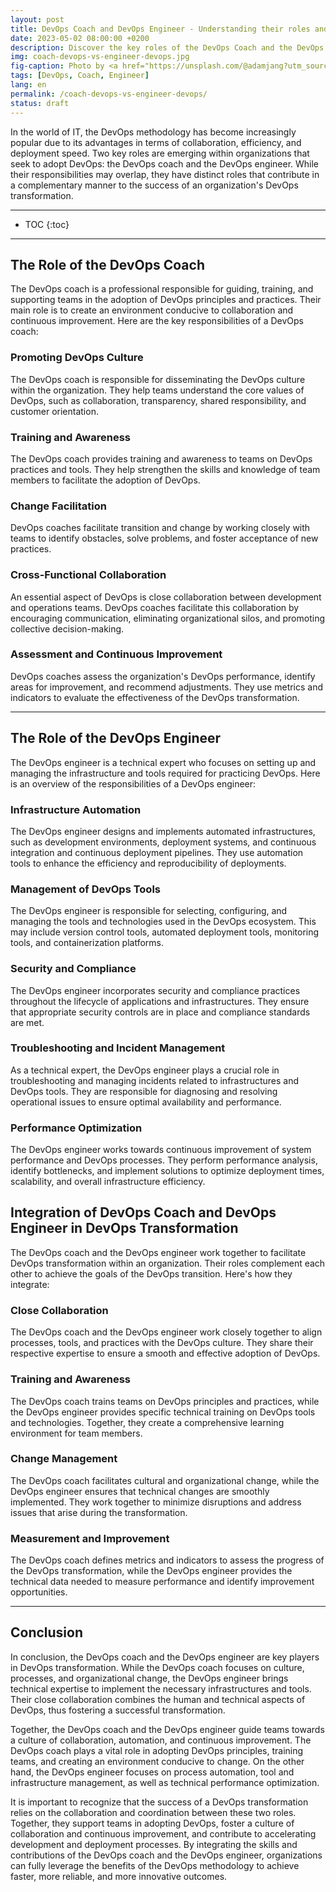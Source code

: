 ```yaml
---
layout: post
title: DevOps Coach and DevOps Engineer - Understanding their roles and contributions in DevOps transformation.
date: 2023-05-02 08:00:00 +0200
description: Discover the key roles of the DevOps Coach and the DevOps Engineer in the successful implementation of the DevOps methodology. Get practical advice on how to fully leverage the DevOps methodology and drive innovation within your organization.
img: coach-devops-vs-engineer-devops.jpg
fig-caption: Photo by <a href="https://unsplash.com/@adamjang?utm_source=unsplash&utm_medium=referral&utm_content=creditCopyText">Adam Jang</a> on <a href="https://unsplash.com/fr/photos/8pOTAtyd_Mc?utm_source=unsplash&utm_medium=referral&utm_content=creditCopyText">Unsplash</a>
tags: [DevOps, Coach, Engineer]
lang: en
permalink: /coach-devops-vs-engineer-devops/
status: draft
---
```


In the world of IT, the DevOps methodology has become increasingly popular due to its advantages in terms of 
collaboration, efficiency, and deployment speed. Two key roles are emerging within organizations that seek to adopt 
DevOps: the DevOps coach and the DevOps engineer. While their responsibilities may overlap, they have distinct roles 
that contribute in a complementary manner to the success of an organization's DevOps transformation.

<hr class="hr-text" data-content="Content">

* TOC
{:toc}

<hr class="hr-text" data-content="Coach">

## The Role of the DevOps Coach
The DevOps coach is a professional responsible for guiding, training, and supporting teams in the adoption of DevOps 
principles and practices. Their main role is to create an environment conducive to collaboration and continuous 
improvement. Here are the key responsibilities of a DevOps coach:

### Promoting DevOps Culture
The DevOps coach is responsible for disseminating the DevOps culture within the organization. They help teams understand
the core values of DevOps, such as collaboration, transparency, shared responsibility, and customer orientation.

### Training and Awareness
The DevOps coach provides training and awareness to teams on DevOps practices and tools. They help strengthen the skills
and knowledge of team members to facilitate the adoption of DevOps.

### Change Facilitation
DevOps coaches facilitate transition and change by working closely with teams to identify obstacles, solve problems, and
foster acceptance of new practices.

### Cross-Functional Collaboration
An essential aspect of DevOps is close collaboration between development and operations teams. DevOps coaches facilitate
this collaboration by encouraging communication, eliminating organizational silos, and promoting collective 
decision-making.

### Assessment and Continuous Improvement
DevOps coaches assess the organization's DevOps performance, identify areas for improvement, and recommend adjustments. 
They use metrics and indicators to evaluate the effectiveness of the DevOps transformation.

<hr class="hr-text" data-content="Engineer">

## The Role of the DevOps Engineer

The DevOps engineer is a technical expert who focuses on setting up and managing the infrastructure and tools required 
for practicing DevOps. Here is an overview of the responsibilities of a DevOps engineer:

### Infrastructure Automation
The DevOps engineer designs and implements automated infrastructures, such as development environments, deployment 
systems, and continuous integration and continuous deployment pipelines. They use automation tools to enhance the 
efficiency and reproducibility of deployments.

### Management of DevOps Tools
The DevOps engineer is responsible for selecting, configuring, and managing the tools and technologies used in the 
DevOps ecosystem. This may include version control tools, automated deployment tools, monitoring tools, and 
containerization platforms.

### Security and Compliance
The DevOps engineer incorporates security and compliance practices throughout the lifecycle of applications and 
infrastructures. They ensure that appropriate security controls are in place and compliance standards are met.

### Troubleshooting and Incident Management
As a technical expert, the DevOps engineer plays a crucial role in troubleshooting and managing incidents related to 
infrastructures and DevOps tools. They are responsible for diagnosing and resolving operational issues to ensure optimal
availability and performance.

### Performance Optimization
The DevOps engineer works towards continuous improvement of system performance and DevOps processes. They perform 
performance analysis, identify bottlenecks, and implement solutions to optimize deployment times, scalability, and 
overall infrastructure efficiency.

## Integration of DevOps Coach and DevOps Engineer in DevOps Transformation

The DevOps coach and the DevOps engineer work together to facilitate DevOps transformation within an organization. Their
roles complement each other to achieve the goals of the DevOps transition. Here's how they integrate:

### Close Collaboration
The DevOps coach and the DevOps engineer work closely together to align processes, tools, and practices with the DevOps 
culture. They share their respective expertise to ensure a smooth and effective adoption of DevOps.

### Training and Awareness
The DevOps coach trains teams on DevOps principles and practices, while the DevOps engineer provides specific technical 
training on DevOps tools and technologies. Together, they create a comprehensive learning environment for team members.

### Change Management
The DevOps coach facilitates cultural and organizational change, while the DevOps engineer ensures that technical 
changes are smoothly implemented. They work together to minimize disruptions and address issues that arise during the 
transformation.

### Measurement and Improvement
The DevOps coach defines metrics and indicators to assess the progress of the DevOps transformation, while the DevOps 
engineer provides the technical data needed to measure performance and identify improvement opportunities.

<hr class="hr-text" data-content="Conclusion">

## Conclusion

In conclusion, the DevOps coach and the DevOps engineer are key players in DevOps transformation. While the DevOps coach
focuses on culture, processes, and organizational change, the DevOps engineer brings technical expertise to implement 
the necessary infrastructures and tools. Their close collaboration combines the human and technical aspects of DevOps, 
thus fostering a successful transformation.

Together, the DevOps coach and the DevOps engineer guide teams towards a culture of collaboration, automation, and 
continuous improvement. The DevOps coach plays a vital role in adopting DevOps principles, training teams, and creating 
an environment conducive to change. On the other hand, the DevOps engineer focuses on process automation, tool and 
infrastructure management, as well as technical performance optimization.

It is important to recognize that the success of a DevOps transformation relies on the collaboration and coordination 
between these two roles. Together, they support teams in adopting DevOps, foster a culture of collaboration and 
continuous improvement, and contribute to accelerating development and deployment processes. By integrating the skills 
and contributions of the DevOps coach and the DevOps engineer, organizations can fully leverage the benefits of the 
DevOps methodology to achieve faster, more reliable, and more innovative outcomes.
